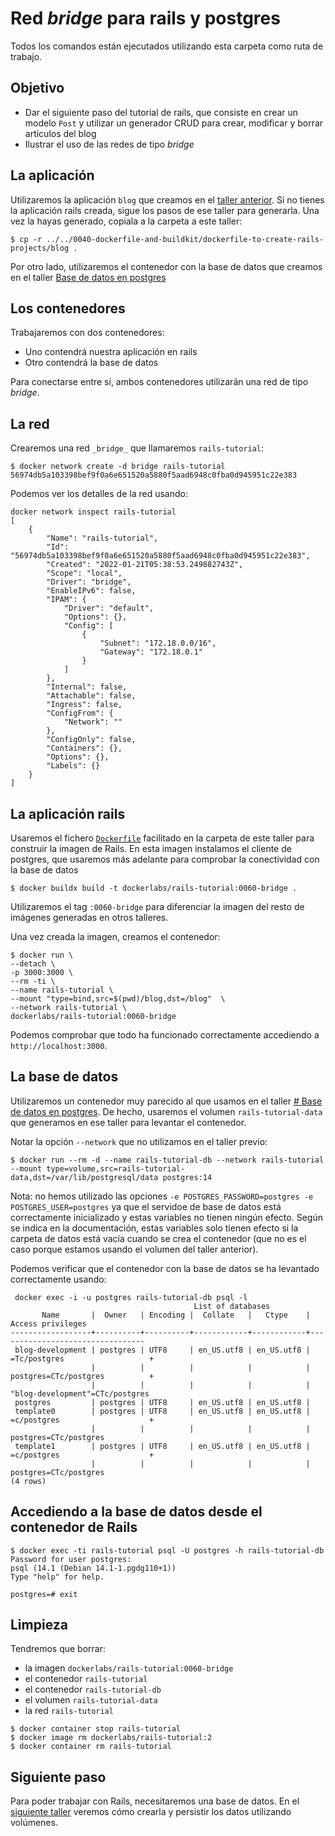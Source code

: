 # Red _bridge_ para rails y postgres

Todos los comandos están ejecutados utilizando esta carpeta como ruta de trabajo.

## Objetivo

* Dar el siguiente paso del tutorial de rails, que consiste en crear un modelo `Post`
y utilizar un generador CRUD para crear, modificar y borrar artículos del blog
* Ilustrar el uso de las redes de tipo _bridge_

## La aplicación

Utilizaremos la aplicación `blog` que creamos en el [taller anterior](../dockerfile-to-create-rails-projects/README_es.md). 
Si no tienes la aplicación rails creada, sigue los pasos de ese taller para generarla.
Una vez la hayas generado, copiala a la carpeta a este taller:

```shell
$ cp -r ../../0040-dockerfile-and-buildkit/dockerfile-to-create-rails-projects/blog .
```

Por otro lado, utilizaremos el contenedor con la base de datos que creamos en el taller 
[Base de datos en postgres](../../0050-volumes/postgres-database/README_es.md)

## Los contenedores

Trabajaremos con dos contenedores:
* Uno contendrá nuestra aplicación en rails
* Otro contendrá la base de datos

Para conectarse entre sí, ambos contenedores utilizarán una red de tipo _bridge_.

## La red

Crearemos una red `_bridge_` que llamaremos `rails-tutorial`:

```shell
$ docker network create -d bridge rails-tutorial
56974db5a103398bef9f0a6e651520a5880f5aad6948c0fba0d945951c22e383
```

Podemos ver los detalles de la red usando:

```shell
docker network inspect rails-tutorial
[
    {
        "Name": "rails-tutorial",
        "Id": "56974db5a103398bef9f0a6e651520a5880f5aad6948c0fba0d945951c22e383",
        "Created": "2022-01-21T05:38:53.249882743Z",
        "Scope": "local",
        "Driver": "bridge",
        "EnableIPv6": false,
        "IPAM": {
            "Driver": "default",
            "Options": {},
            "Config": [
                {
                    "Subnet": "172.18.0.0/16",
                    "Gateway": "172.18.0.1"
                }
            ]
        },
        "Internal": false,
        "Attachable": false,
        "Ingress": false,
        "ConfigFrom": {
            "Network": ""
        },
        "ConfigOnly": false,
        "Containers": {},
        "Options": {},
        "Labels": {}
    }
]
```


## La aplicación rails

Usaremos el fichero [`Dockerfile`](./Dockerfile) facilitado en la carpeta de este taller para
construir la imagen de Rails. En esta imagen instalamos el cliente de postgres, que usaremos más
adelante para comprobar la conectividad con la base de datos

```shell
$ docker buildx build -t dockerlabs/rails-tutorial:0060-bridge .
```

Utilizaremos el tag `:0060-bridge` para diferenciar la imagen del resto de imágenes generadas en
otros talleres.

Una vez creada la imagen, creamos el contenedor:

```
$ docker run \
--detach \
-p 3000:3000 \
--rm -ti \
--name rails-tutorial \
--mount "type=bind,src=$(pwd)/blog,dst=/blog"  \
--network rails-tutorial \
dockerlabs/rails-tutorial:0060-bridge
```
Podemos comprobar que todo ha funcionado correctamente accediendo a `http://localhost:3000`.

## La base de datos

Utilizaremos un contenedor muy parecido al que usamos en el taller 
[# Base de datos en postgres](../../0050-volumes/postgres-database/README_es.md).
De hecho, usaremos el volumen `rails-tutorial-data` que generamos en ese taller para levantar
el contenedor.

Notar la opción `--network` que no utilizamos en el taller previo:

```shell
$ docker run --rm -d --name rails-tutorial-db --network rails-tutorial --mount type=volume,src=rails-tutorial-data,dst=/var/lib/postgresql/data postgres:14
```

Nota: no hemos utilizado las opciones `-e POSTGRES_PASSWORD=postgres -e POSTGRES_USER=postgres` ya que
el servidoe de base de datos está correctamente inicializado y estas variables no tienen ningún efecto.
Según se indica en la documentación, estas variables solo tienen efecto si la carpeta de datos
está vacía cuando se crea el contenedor (que no es el caso porque estamos usando el volumen del taller anterior).

Podemos verificar que el contenedor con la base de datos se ha levantado correctamente usando:

```shell
 docker exec -i -u postgres rails-tutorial-db psql -l
                                         List of databases
       Name       |  Owner   | Encoding |  Collate   |   Ctype    |        Access privileges
------------------+----------+----------+------------+------------+---------------------------------
 blog-development | postgres | UTF8     | en_US.utf8 | en_US.utf8 | =Tc/postgres                   +
                  |          |          |            |            | postgres=CTc/postgres          +
                  |          |          |            |            | "blog-development"=CTc/postgres
 postgres         | postgres | UTF8     | en_US.utf8 | en_US.utf8 |
 template0        | postgres | UTF8     | en_US.utf8 | en_US.utf8 | =c/postgres                    +
                  |          |          |            |            | postgres=CTc/postgres
 template1        | postgres | UTF8     | en_US.utf8 | en_US.utf8 | =c/postgres                    +
                  |          |          |            |            | postgres=CTc/postgres
(4 rows)
```

## Accediendo a la base de datos desde el contenedor de Rails

```shell
$ docker exec -ti rails-tutorial psql -U postgres -h rails-tutorial-db
Password for user postgres: 
psql (14.1 (Debian 14.1-1.pgdg110+1))
Type "help" for help.

postgres=# exit
```


## Limpieza

Tendremos que borrar:
* la imagen `dockerlabs/rails-tutorial:0060-bridge`
* el contenedor `rails-tutorial`
* el contenedor `rails-tutorial-db`
* el volumen `rails-tutorial-data`
* la red `rails-tutorial`


```shell
$ docker container stop rails-tutorial
$ docker image rm dockerlabs/rails-tutorial:2
$ docker container rm rails-tutorial
```

## Siguiente paso

Para poder trabajar con Rails, necesitaremos una base de datos. En el [siguiente taller](../labs\0050-volumes\rails-app-with-bind-volume/README_es.md) veremos cómo crearla y persistir los datos utilizando volúmenes.